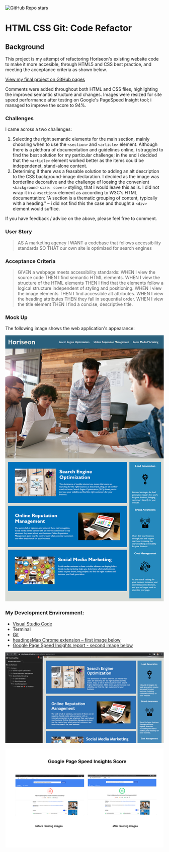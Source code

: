 ![GitHub Repo stars](https://img.shields.io/github/stars/rubybassi/code-refactoring-accessibility?style=social)

# HTML CSS Git: Code Refactor

## Background

This project is my attempt of refactoring Horiseon's existing website code to make it more accesible, through HTML5 and CSS best practice, and meeting the acceptance criteria as shown below. 

[View my final project on GitHub pages](https://rubybassi.github.io/code-refactoring-accessibility/)

Comments were added throughout both HTML and CSS files, highlighting the improved semantic structure and changes. Images were resized for site speed performance after testing on Google's PageSpeed Insight tool; i managed to improve the score to 94%.

### Challenges

I came across a two challenges: 

1. Selecting the right semantic elements for the main section, mainly choosing when to use the `<section>` and `<article>` element. Although there is a plethora of documentation and guidelines online, i struggled to find the best solution for my particular challenge; in the end i decided that the `<article>` element worked better as the items could be independenet, stand-alone content.  
2. Deteriming if there was a feasable solution to adding an alt description to the CSS background-image declaration. I decided as the image was borderline decorative and the challenge of loosing the convenient `<background-size: cover>` styling, that i would leave this as is. I did not wrap it in a `<section>` element as according to W3C's HTML documentation: "A section is a thematic grouping of content, typically with a heading." – i did not find this the case and thought a `<div>` element would suffice.

If you have feedback / advice on the above, please feel free to comment.


### User Story

> AS A marketing agency
> I WANT a codebase that follows accessibility standards
> SO THAT our own site is optimized for search engines

### Acceptance Criteria

> GIVEN a webpage meets accessibility standards:
> WHEN I view the source code
> THEN I find semantic HTML elements.
> WHEN I view the structure of the HTML elements
> THEN I find that the elements follow a logical structure independent of styling and positioning.
> WHEN I view the image elements
> THEN I find accessible alt attributes.
> WHEN I view the heading attributes
> THEN they fall in sequential order.
> WHEN I view the title element
> THEN I find a concise, descriptive title.

### Mock Up

The following image shows the web application's appearance:

![End Game Mock Up](images/01-html-css-git-homework-demo.png)

### My Development Enviromment:
* [Visual Studio Code](https://code.visualstudio.com/)
* Terminal
* [Git](https://git-scm.com/book/en/v2/Getting-Started-Installing-Git)
* [headingsMap Chrome extension – first image below](https://chrome.google.com/webstore/detail/headingsmap/flbjommegcjonpdmenkdiocclhjacmbi?hl=en)
* [Google Page Speed Insights report - second image below](https://developers.google.com/speed/pagespeed/insights/)

![headingsApp extension for testing document outline](/images/headingsmap_test.png)

![Google Page Speed Insight report](/images/google-speed-score.png)
